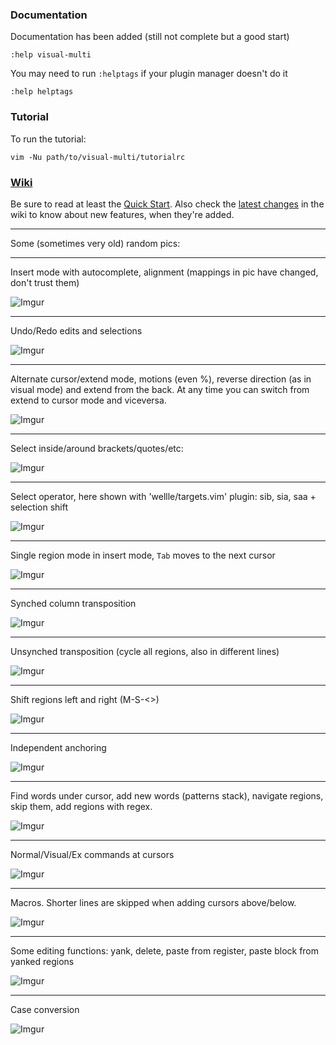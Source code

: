 ### Documentation

Documentation has been added (still not complete but a good start)

`:help visual-multi`

You may need to run `:helptags` if your plugin manager doesn't do it

`:help helptags`

### Tutorial

To run the tutorial:

    vim -Nu path/to/visual-multi/tutorialrc


### [Wiki](https://github.com/mg979/vim-visual-multi/wiki)
Be sure to read at least the [Quick Start](https://github.com/mg979/vim-visual-multi/wiki/Quick-start).
Also check the [latest changes](https://github.com/mg979/vim-visual-multi/wiki/Latest-changes)
in the wiki to know about new features, when they're added.

-------
Some (sometimes very old) random pics:

-------
Insert mode with autocomplete, alignment (mappings in pic have changed, don't trust them)

![Imgur](https://i.imgur.com/u5pPY5W.gif)

-------
Undo/Redo edits and selections

![Imgur](https://i.imgur.com/gwFfUxq.gif)

-------
Alternate cursor/extend mode, motions (even %), reverse direction (as in visual mode) and extend from the back. At any time you can switch from extend to cursor mode and viceversa.

![Imgur](https://i.imgur.com/ggQr1Ve.gif)

-------
Select inside/around brackets/quotes/etc:

![Imgur](https://i.imgur.com/GAXQLao.gif)

-------
Select operator, here shown with 'wellle/targets.vim' plugin: sib, sia, saa + selection shift

![Imgur](https://i.imgur.com/yM3Fele.gif)

-------
Single region mode in insert mode, `Tab` moves to the next cursor

![Imgur](https://i.imgur.com/s8ce3KK.gif)

-------
Synched column transposition

![Imgur](https://i.imgur.com/9JDaLBi.gif)

-------
Unsynched transposition (cycle all regions, also in different lines)

![Imgur](https://i.imgur.com/UQOCxyf.gif)

-------
Shift regions left and right (M-S-\<\>)

![Imgur](https://i.imgur.com/Q7EF8YI.gif)

-------
Independent anchoring

![Imgur](https://i.imgur.com/kN3BYjU.gif)

------
Find words under cursor, add new words (patterns stack), navigate regions, skip them, add regions with regex.

![Imgur](https://i.imgur.com/zWtelNO.gif)

-------
Normal/Visual/Ex commands at cursors

![Imgur](https://i.imgur.com/5aiQscj.gif)

-------
Macros. Shorter lines are skipped when adding cursors above/below.

![Imgur](https://i.imgur.com/3IsZzF3.gif)

-------
Some editing functions: yank, delete, paste from register, paste block from yanked regions

![Imgur](https://i.imgur.com/0jRkVdp.gif)

----------------------------------------

Case conversion

![Imgur](https://i.imgur.com/W6EP0dy.gif)

